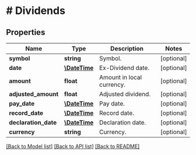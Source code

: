 # # Dividends

## Properties

Name | Type | Description | Notes
------------ | ------------- | ------------- | -------------
**symbol** | **string** | Symbol. | [optional]
**date** | [**\DateTime**](\DateTime.md) | Ex-Dividend date. | [optional]
**amount** | **float** | Amount in local currency. | [optional]
**adjusted_amount** | **float** | Adjusted dividend. | [optional]
**pay_date** | [**\DateTime**](\DateTime.md) | Pay date. | [optional]
**record_date** | [**\DateTime**](\DateTime.md) | Record date. | [optional]
**declaration_date** | [**\DateTime**](\DateTime.md) | Declaration date. | [optional]
**currency** | **string** | Currency. | [optional]

[[Back to Model list]](../../README.md#models) [[Back to API list]](../../README.md#endpoints) [[Back to README]](../../README.md)
